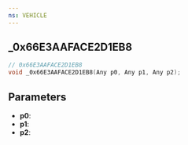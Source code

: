 ```yaml
---
ns: VEHICLE
---
```

## _0x66E3AAFACE2D1EB8

```c
// 0x66E3AAFACE2D1EB8
void _0x66E3AAFACE2D1EB8(Any p0, Any p1, Any p2);
```


## Parameters
* **p0**: 
* **p1**: 
* **p2**: 

